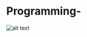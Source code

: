 # Programming-
![alt text](screenshots/изображение_2020-12-29_064803.png "Скриншот работы программы")
